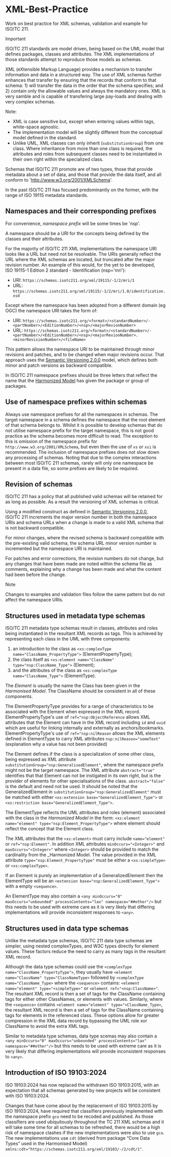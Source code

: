 # XML-Best-Practice

Work on best practice for XML schemas, validation and example for ISO/TC&nbsp;211.

> [!IMPORTANT]
> ISO/TC&nbsp;211 standards are model driven, being based on the UML model that defines packages, classes and attributes. The XML implementations of those standards attempt to reproduce those models as schemas.

XML (eXtensible Markup Language) provides a mechanism to transfer information and data in a structured way. The use of XML schemas further enhances that transfer by ensuring that the records that conform to that schema: 1) will transfer the data in the order that the schema specifies; and 2) contain only the allowable values and always the mandatory ones. XML is very samble and is capable of transfering large pay-loads and dealing with very complex schemas.

Note:
- XML is case sensitive but, except when entering values within tags, white-space agnostic.
- The implementation model will be slightly different from the conceptual model defined in the standard.
- Unlike UML, XML classes can only inherit (`substitutionGroup`) from one class. Where inheritance from more than one class is required, the attributes and roles from subsequent classes need to be instantiated in their own right within the specialized class.

Schemas that ISO/TC&nbsp;211 promote are of two types, those that provide metadata about a set of data, and those that provide the data itself, and all conform to 'http://www.w3.org/2001/XMLSchema'.

In the past ISO/TC&nbsp;211 has focused predominantly on the former, with the range of ISO 19115 metadata standards.

## Namespaces and their corresponding prefixes

For convenience, _namespace prefix_ will be some times be 'nsp'.

A namespace should be a URI for the concepts being defined by the classes and their attributes.

For the majority of ISO/TC&nbsp;211 XML implementations the namespace URI looks like a URL but need not be resolvable. The URIs generally reflect the URL where the XML schemas are located, but truncated after the major revision number. An example of this would, for the yet to be developed, ISO&nbsp;19115-1&nbsp;Edition&nbsp;2 standard - Identification (nsp='mri'):

- URI: `https://schemas.isotc211.org/xml/19115/-1/2/mri/1`
- URL: `https://schemas.isotc211.org/xml/19115/-1/2/mri/1.0/identification.xsd`

Except where the namespace has been adopted from a different domain (eg OGC) the namespace URI takes the form of:

- URI: `https://schemas.isotc211.org/<format>/<standardNumber>/-<partNumber>/<EditionNumber>/<nsp>/<majorRevionNumber>`
- URL: `https://schemas.isotc211.org/<format>/<standardNumber>/-<partNumber>/<EditionNumber>/<nsp>/<majorRevionNumber>.<minorRevisionNumber>/<fileName>`


This pattern allows the namespace URI to be maintained through minor revisions and patches, and to be changed when major revisions occur. That approach uses the [Semantic Versioning 2.0.0](https://semver.org/) model, which defines both minor and patch versions as backward compatible.

In ISO/TC&nbsp;211 namespace prefixes should be three letters that reflect the name that the [Harmonized Model](https://github.com/ISO-TC211/HMMG) has given the package or group of packages.

## Use of namespace prefixes within schemas

Always use namespace prefixes for all the namespaces in schemas. The target namespace in a schema defines the namespace that the root element of that schema belongs to. Whilst it is possible to develop schemas that do not utilise namespace prefix for the target namespace, this is not good practice as the schema becomes more difficult to read. The exception to this is omission of the namespace prefix for `http://www.w3.org/2001/XMLSchema`, but even then the use of `xs` or `xsi` is recommended.
The inclusion of namespace prefixes does not slow down any processing of schemas. Noting that due to the complex interactions between most ISO/TC&nbsp;211 schemas, rarely will only one namespace be present in a data file, so some prefixes are likely to be required. 

## Revision of schemas

ISO/TC&nbsp;211 has a policy that all published valid schemas will be retained for as long as possible. As a result the versioning of XML schemas is critical.

Using a modified construct as defined in [Semantic Versioning 2.0.0](https://semver.org/), ISO/TC&nbsp;211 increments the major version number in both the namespace URIs and schema URLs when a change is made to a valid XML schema that is not backward compatible.

For minor changes, where the revised schema is backward compatible with the pre-existing valid schema, the schema URL minor version number is incremented but the namespace URI is maintained.

For patches and error corrections, the revision numbers do not change, but any changes that have been made are noted within the schema file as comments, explaining why a change has been made and what the content had been before the change.

> [!NOTE]
> Changes to examples and validation files follow the same pattern but do not affect the namespace URIs.

## Structures used in metadata type schemas

ISO/TC&nbsp;211 metadata type schemas result in classes, attributes and roles being instantiated in the resultant XML records as tags. This is achieved by representing each class in the UML with three components:

1. an introduction to the class as `<xs:complexType name="ClassName_PropertyType">` (ElementPropertyType);
2. the class itself as `<xs:element name="ClassName" type="nsp:ClassName_Type">` (Element);
3. and the attributes of the class as `<xs:complexType name="ClassName_Type">` (ElementType).

The _Element_ is usually the name the Class has been given in the _Harmonised Model_. The ClassName should be consistent in all of these components.

The ElementPropertyType provides for a range of characteristics to be associated with the Element when expressed in the XML record. ElementPropertyType's use of `ref="nsp:ObjectReference` allows XML attributes that the Element can have in the XML record including `id` and `uuid` which are useful for linking internally and externally as anchors\/bookmarks. ElementPropertyType's use of `ref="nsp:nilReason` allows the XML elements defined in ElementType to carry XML attributes `nsp:nilReason="someText"` (explanation why a value has not been provided)

The Element defines if the class is a specialization of some other class, being expressed as XML attribute `substitutionGroup="nsp:GeneralisedElement"`, where the namespace prefix might not be the target namespace. The XML attribute `abstract="true"` identifies that that Element can not be instigated in its own right, but is the provider of elements for other specialisations of the class. `abstract="false"` is the default and need not be used. It should be noted that the GeneralizedElement in `substitutionGroup="nsp:GeneralizedElement"` must be matched with either `<xs:extension base="GeneralizedElement_Type">` or `<xs:restriction base="GeneralizedElement_Type">`.

The ElementType reflects the UML attributes and roles (element) associated with the class in the _Harmonized Model_ in the form:
`<xs:element name="element" type="nsp:Element_PropertyType">` where element should reflect the concept that the Element class.

The XML attributes that the `<xs:element>` must carry include `name="element"` or `ref="nsp:Element"`. In addition XML attributes `minOccurs="<Integer>"` and `maxOccurs="<Integer>"` where `<Integer>` should be provided to match the cardinality from the _Harmonized Model. The value provided in the XML attribute `type="nsp:Element_PropertyType"` must be either a `<xs:simpleType>` or `<xs:complexType>`.

If an Element is purely an implementation of a GeneralizedElement then the ElementType will be an `<extension base="nsp:GeneralizedElement_Type">` with a empty `<sequence>`.

An ElementType may also contain a `<any minOccurs="0" maxOccurs="unbounded" processContents="lax" namespace="##other"/>` but this needs to be used with extreme care as it is very likely that differing implementations will provide inconsistent responses to `<any>`. 

## Structures used in data type schemas

Unlike the metadata type schemas, ISO/TC&nbsp;211 data type schemas are simpler, using nested complexTypes, and W3C types directly for element values. These factors reduce the need to carry as many tags in the resultant XML record.

Although the data type schemas could use the `<complexType name="ClassName_PropertyType">`, they usually have `<element name="ClassName" type="ClassNameType>` followed by `<complexType name="ClassName_Type>` where the `<sequence>` contains: `<element name="element" type="<simpleType>"` or `<element ref="<nsp:ClassName>"`. The resultant XML record is then a set of tags for the ClassName containing tags for either other ClassNames, or elements with values. Similarly, where the `<sequence>` contains `<element name="element" type="<ClassName_Type>`, the resultant XML record is then a set of tags for the ClassName containing tags for elements in the referenced class. These options allow for greater compression in the XML data record by bypassing the UML role xor ClassName to avoid the extra XML tags.

Similar to metadata type schemas, data type scemas may also contain a `<any minOccurs="0" maxOccurs="unbounded" processContents="lax" namespace="##other"/>` but this needs to be used with extreme care as it is very likely that differing implementations will provide inconsistent responses to `<any>`.

## Introduction of ISO&nbsp;19103:2024

ISO&nbsp;19103:2024 has now replaced the withdrawn ISO&nbsp;19103:2015, with an expectation that all schemas generated by new projects will be consistent with ISO&nbsp;19103:2024.

Changes that have come about by the replacement of ISO&nbsp;19103:2015 by ISO&nbsp;19103:2024, have required that classifiers previously implemented with the namespace prefix `gco` need to be recoded and published. As those classifiers are used ubiquitously throughout the TC&nbsp;211 XML schemas and it will take some time for all schemas to be refreshed, there would be a high risk of namespace clashes if the new implementations were also to use `gco`. The new implementations use `cdt` (derived from package “Core Data Types” used in the Harmonised Model) `xmlns:cdt="https://schemas.isotc211.org/xml/19103/-/2/cdt/1"`.



